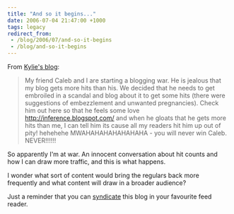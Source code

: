 ```yaml
---
title: "And so it begins..."
date: 2006-07-04 21:47:00 +1000
tags: legacy
redirect_from:
 - /blog/2006/07/and-so-it-begins
 - /blog/and-so-it-begins
---
```


From <a href="http://blog.myspace.com/misskheyhey">Kylie's blog</a>:

<blockquote>My friend Caleb and I are starting a blogging war. He is jealous that my blog gets more hits than his. We decided that he needs to get embroiled in a scandal and blog about it to get some hits (there were suggestions of embezzlement and unwanted pregnancies). Check him out here so that he feels some love <a href="http://calebbrown.id.au/">http://inference.blogspot.com/</a> and when he gloats that he gets more hits than me, I can tell him its cause all my readers hit him up out of pity! hehehehe MWAHAHAHAHAHAHAHA - you will never win Caleb. NEVER!!!!!!</blockquote>

So apparently I'm at war. An innocent conversation about hit counts and how I can draw more traffic, and this is what happens.



I wonder what sort of content would bring the regulars back more frequently and what content will draw in a broader audience?



Just a reminder that you can <a href="http://feeds.feedburner.com/Inference">syndicate</a> this blog in your favourite feed reader.

